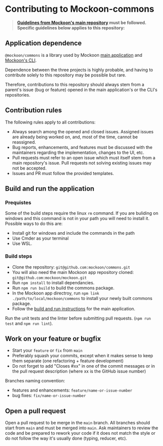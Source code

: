 # Contributing to Mockoon-commons

> **[Guidelines from Mockoon's main repository](https://github.com/mockoon/mockoon/blob/master/CONTRIBUTING.md) must be followed.**
> **Specific guidelines below applies to this repository:**

## Application dependence

`@mockoon/commons` is a library used by Mockoon [main application](https://github.com/mockoon/mockoon) and [Mockoon's CLI](https://github.com/mockoon/cli).

Dependence between the three projects is highly probable, and having to contribute solely to this repository may be possible but rare. 

Therefore, contributions to this repository should always stem from a parent's issue (bug or feature) opened in the main application's or the CLI's repositories. 

## Contribution rules

The following rules apply to all contributions:

- Always search among the opened and closed issues. Assigned issues are already being worked on, and, most of the time, cannot be reassigned.
- Bug reports, enhancements, and features must be discussed with the maintainers regarding the implementation, changes to the UI, etc.
- Pull requests must refer to an open issue which must itself stem from a main repository's issue. Pull requests not solving existing issues may not be accepted.
- Issues and PR must follow the provided templates.

## Build and run the application

### Prequistes

Some of the build steps require the linux `rm` command. If you are buliding on windows and this command is not in your path you will need to install it. Possible ways to do this are:
 - Install git for windows and include the commands in the path
 - Use Cmder as your terminal
 - Use WSL.

### Build steps

 - Clone the repository: `git@github.com:mockoon/commons.git`
 - You will also need the main Mockoon app repository cloned: `git@github.com:mockoon/mockoon.git`
 - Run `npm install` to install dependancies.
 - Run `npm run build` to build the commons package.
 - In the Mockoon app directroy, run `npm link ./path/to/local/mockoon/commons` to install your newly built commons package.
 - Follow the [build and run instructions](https://github.com/mockoon/mockoon/blob/master/CONTRIBUTING.md) for the main application.

Run the unit tests and the linter before submitting pull requests. (`npm run test` and `npm run lint`).

## Work on your feature or bugfix

- Start your `feature` or `fix` from `main`
- Preferably squash your commits, except when it makes sense to keep them separate (one refactoring + feature development)
- Do not forget to add "Closes #xx" in one of the commit messages or in the pull request description (where xx is the GitHub issue number)

Branches naming convention:
- features and enhancements: `feature/name-or-issue-number`
- bug fixes: `fix/name-or-issue-number`

## Open a pull request

Open a pull request to be merge in the `main` branch. All branches should start from `main` and must be merged into `main`.
Ask maintainers to review the code and be prepared to rework your code if it does not match the style or do not follow the way it's usually done (typing, reducer, etc).

